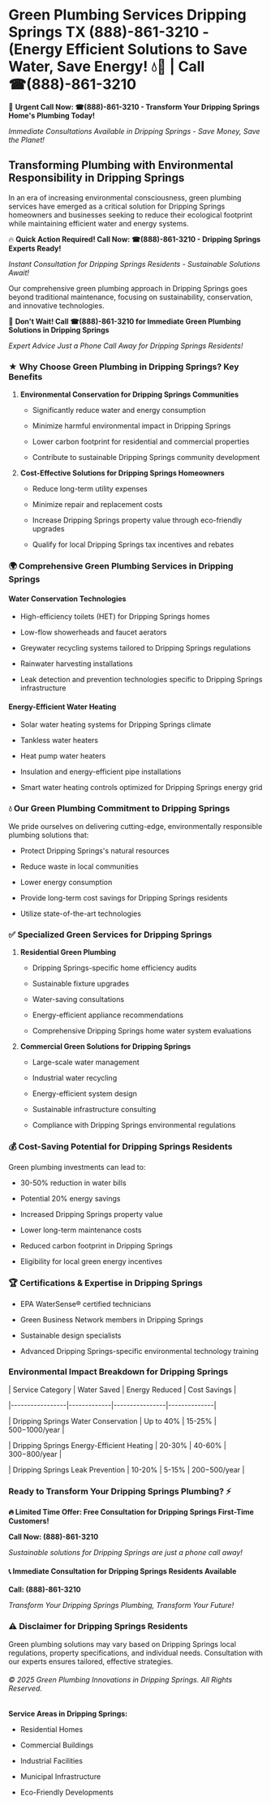# Green Plumbing Services Dripping Springs TX (888)-861-3210 - (Energy Efficient Solutions to Save Water, Save Energy! 💧🌿 | Call ☎(888)-861-3210

🚨 **Urgent Call Now: ☎(888)-861-3210 - Transform Your Dripping Springs Home's Plumbing Today!**
*Immediate Consultations Available in Dripping Springs - Save Money, Save the Planet!*

## Transforming Plumbing with Environmental Responsibility in Dripping Springs

In an era of increasing environmental consciousness, green plumbing services have emerged as a critical solution for Dripping Springs homeowners and businesses seeking to reduce their ecological footprint while maintaining efficient water and energy systems. 

🔥 **Quick Action Required! Call Now: ☎(888)-861-3210 - Dripping Springs Experts Ready!**
*Instant Consultation for Dripping Springs Residents - Sustainable Solutions Await!*

Our comprehensive green plumbing approach in Dripping Springs goes beyond traditional maintenance, focusing on sustainability, conservation, and innovative technologies.

🚨 **Don't Wait! Call ☎(888)-861-3210 for Immediate Green Plumbing Solutions in Dripping Springs**
*Expert Advice Just a Phone Call Away for Dripping Springs Residents!*

### ★ Why Choose Green Plumbing in Dripping Springs? Key Benefits

1. **Environmental Conservation for Dripping Springs Communities** 
   - Significantly reduce water and energy consumption
   - Minimize harmful environmental impact in Dripping Springs
   - Lower carbon footprint for residential and commercial properties
   - Contribute to sustainable Dripping Springs community development

2. **Cost-Effective Solutions for Dripping Springs Homeowners** 
   - Reduce long-term utility expenses
   - Minimize repair and replacement costs
   - Increase Dripping Springs property value through eco-friendly upgrades
   - Qualify for local Dripping Springs tax incentives and rebates

### 🌍 Comprehensive Green Plumbing Services in Dripping Springs

#### Water Conservation Technologies
- High-efficiency toilets (HET) for Dripping Springs homes
- Low-flow showerheads and faucet aerators
- Greywater recycling systems tailored to Dripping Springs regulations
- Rainwater harvesting installations
- Leak detection and prevention technologies specific to Dripping Springs infrastructure

#### Energy-Efficient Water Heating
- Solar water heating systems for Dripping Springs climate
- Tankless water heaters
- Heat pump water heaters
- Insulation and energy-efficient pipe installations
- Smart water heating controls optimized for Dripping Springs energy grid

### 💧 Our Green Plumbing Commitment to Dripping Springs

We pride ourselves on delivering cutting-edge, environmentally responsible plumbing solutions that:
- Protect Dripping Springs's natural resources
- Reduce waste in local communities
- Lower energy consumption
- Provide long-term cost savings for Dripping Springs residents
- Utilize state-of-the-art technologies

### ✅ Specialized Green Services for Dripping Springs

1. **Residential Green Plumbing**
   - Dripping Springs-specific home efficiency audits
   - Sustainable fixture upgrades
   - Water-saving consultations
   - Energy-efficient appliance recommendations
   - Comprehensive Dripping Springs home water system evaluations

2. **Commercial Green Solutions for Dripping Springs**
   - Large-scale water management
   - Industrial water recycling
   - Energy-efficient system design
   - Sustainable infrastructure consulting
   - Compliance with Dripping Springs environmental regulations

### 💰 Cost-Saving Potential for Dripping Springs Residents

Green plumbing investments can lead to:
- 30-50% reduction in water bills
- Potential 20% energy savings
- Increased Dripping Springs property value
- Lower long-term maintenance costs
- Reduced carbon footprint in Dripping Springs
- Eligibility for local green energy incentives

### 🏆 Certifications & Expertise in Dripping Springs

- EPA WaterSense® certified technicians
- Green Business Network members in Dripping Springs
- Sustainable design specialists
- Advanced Dripping Springs-specific environmental technology training

### Environmental Impact Breakdown for Dripping Springs

| Service Category | Water Saved | Energy Reduced | Cost Savings |
|-----------------|-------------|----------------|--------------|
| Dripping Springs Water Conservation | Up to 40% | 15-25% | $500-$1000/year |
| Dripping Springs Energy-Efficient Heating | 20-30% | 40-60% | $300-$800/year |
| Dripping Springs Leak Prevention | 10-20% | 5-15% | $200-$500/year |

### Ready to Transform Your Dripping Springs Plumbing? ⚡

**🔥 Limited Time Offer: Free Consultation for Dripping Springs First-Time Customers!**

**Call Now: (888)-861-3210**
*Sustainable solutions for Dripping Springs are just a phone call away!*

#### 📞 Immediate Consultation for Dripping Springs Residents Available

**Call: (888)-861-3210**
*Transform Your Dripping Springs Plumbing, Transform Your Future!*

### ⚠️ Disclaimer for Dripping Springs Residents

Green plumbing solutions may vary based on Dripping Springs local regulations, property specifications, and individual needs. Consultation with our experts ensures tailored, effective strategies.

###### © 2025 Green Plumbing Innovations in Dripping Springs. All Rights Reserved.

**Service Areas in Dripping Springs:** 
- Residential Homes
- Commercial Buildings
- Industrial Facilities
- Municipal Infrastructure
- Eco-Friendly Developments